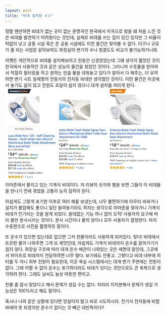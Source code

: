 ```yaml
---
layout: post
title: "비데 설치함 ㅎㅎ"
---
```



정말 웬만하면 비데가 없는 곳이 없는 문명국인 한국에서 미국으로 왔을 떄 처음 느낀 것은 비데를 발견하기 어려웠다는 것인데, 실제로 비데를 쓰는 집이 있긴 있지만 그 비율이 턱없이 낮고 공중 시설 혹은 준 공용 시설에도 이런 물건은 찾아볼 수 앖다. 더구나 규모가 좀 되는 사업장 같아보여도 화장실의 변기의 수나 청결도도 비교가 불가능하거니와.

어쩃든 개인적으로 비데를 설치해보려고 한동안 신경썼었는데 그떄 생각이 짧았던 것이 한국에서 사용하던 것과 같은 성능의 물건을 찾았던 것이다. 그러니까 수돗물을 받아와서 적절히 필터링을 하고 원하는 만큼 물을 데워놓고 있다가 알아서 다 해주는, 더 요약하면 변기 시트 일체형의 전동식의 전자동 비데만 생각했던 것이다. 이런 물건은 이곳에서 놓기도 쉽지 않고 전원도 조달이 쉽지 않으니 대개 설치를 꺼리게 된다.
![image](/assets/images/f5f75f733cc07a4f93c2fd91f714d62a.png)아마존에서 팔리고 있는 기계식 비데이다. 저 리뷰의 숫자와 별을 보면 그들이 이 비데들을 만나기 전에 겪었을 고통이 능히 짐작이 된다.







아쉽게도 그렇게 포기한 이후로 여러 해를 보냈는데, 너무 불편하기에 아무리 비싸거나 설치가 볼잡해도 좋으니 일단 들여놓기라도 하자는 생각으로 아마존을 찾아가니 기계식 비데가 인기라는 것을 알게 되었다. 쓸데없는 기능 하나 없이 오직! 사용자의 요구에 따라 물만 분사시키는 것이다. 분사 시간이나 물의 양이나 모두 사용자가 결정한다. 마치 수동렌즈로 사진을 촬영하듯 말이다. 

또 온수가 있으면 있는대로 없으면 그저 찬물이라도 사용하게 되어있다. 맞다! 비데에서 뜨끈한 물이 나와주면 그게 또 제맛인데, 아쉽게도 기계식 비데까지 온수를 끌어가기가 귑지 않다. 화장실 구조에 따라 대개 온수 배관이 나와있는 곳은 세면대 밑인데, 그곳에서 파이프로 비데까지 전달하려면 너무 멀다. 보기에도 안좋고. 그렇다고 비데 내부에 히터를 두 자니 외부 전원이 필요한데, 이곳 욕실 시스템에서는 대개 변기 주변에는 전원이 없다. 그래 어쩔 수 없이 온수는 포기하더라도 비데가 있다는 것만으로도 큰 축복으로 생각하려 한다. 그래도 날씨도 늘상 따뜻한 편이고.




찬물 좀 잠시 맞았다고 해서 문제가 생길 수는 없다. 차라리 지저분해서 문제가 생길 가능성은 100%라고 해도 말이다.




혹시나 나와 같은 상황에 있다면 망설이지 말고 바로 시도하시라. 전기식 전자동에 비할 바에야 못 되겠지만 혼수가 없다는 것 빼곤 대만족이다!!


